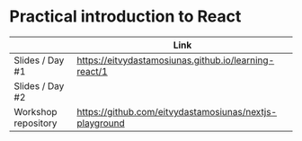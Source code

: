 # Practical introduction to React

|                     | Link                                                                |
| ------------------- | ------------------------------------------------------------------- |
| Slides / Day #1     | https://eitvydastamosiunas.github.io/learning-react/1               |
| Slides / Day #2     |                                                                     |
| Workshop repository | https://github.com/eitvydastamosiunas/nextjs-playground             |
